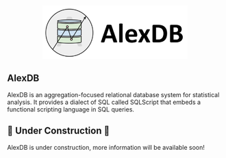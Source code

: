 <div align="center">
  <picture>
    <source media="(prefers-color-scheme: light)" srcset="media/logo_horizontal.svg">
    <source media="(prefers-color-scheme: dark)" srcset="media/logo_horizontal_dark.svg">
    <img alt="AlexDB logo" src="media/logo_horizontal.svg" height="125">
  </picture>
</div>

##  AlexDB

AlexDB is an aggregation-focused relational database system for statistical analysis. It provides a dialect of SQL called SQLScript that embeds a functional scripting language in SQL queries.

## 🚧 Under Construction 🚧

AlexDB is under construction, more information will be available soon!